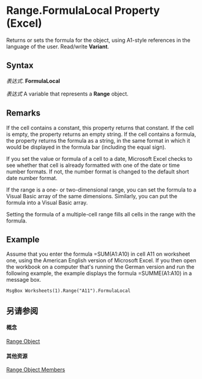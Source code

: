 
# Range.FormulaLocal Property (Excel)

Returns or sets the formula for the object, using A1-style references in the language of the user. Read/write  **Variant**.


## Syntax

 _表达式_. **FormulaLocal**

 _表达式_ A variable that represents a **Range** object.


## Remarks

If the cell contains a constant, this property returns that constant. If the cell is empty, the property returns an empty string. If the cell contains a formula, the property returns the formula as a string, in the same format in which it would be displayed in the formula bar (including the equal sign).

If you set the value or formula of a cell to a date, Microsoft Excel checks to see whether that cell is already formatted with one of the date or time number formats. If not, the number format is changed to the default short date number format.

If the range is a one- or two-dimensional range, you can set the formula to a Visual Basic array of the same dimensions. Similarly, you can put the formula into a Visual Basic array.

Setting the formula of a multiple-cell range fills all cells in the range with the formula.


## Example

Assume that you enter the formula =SUM(A1:A10) in cell A11 on worksheet one, using the American English version of Microsoft Excel. If you then open the workbook on a computer that's running the German version and run the following example, the example displays the formula =SUMME(A1:A10) in a message box.


```
MsgBox Worksheets(1).Range("A11").FormulaLocal
```


## 另请参阅


#### 概念


[Range Object](b8207778-0dcc-4570-1234-f130532cc8cd.md)
#### 其他资源


[Range Object Members](http://msdn.microsoft.com/library/4336bf81-1e63-7e44-1792-baf366a027a7%28Office.15%29.aspx)
